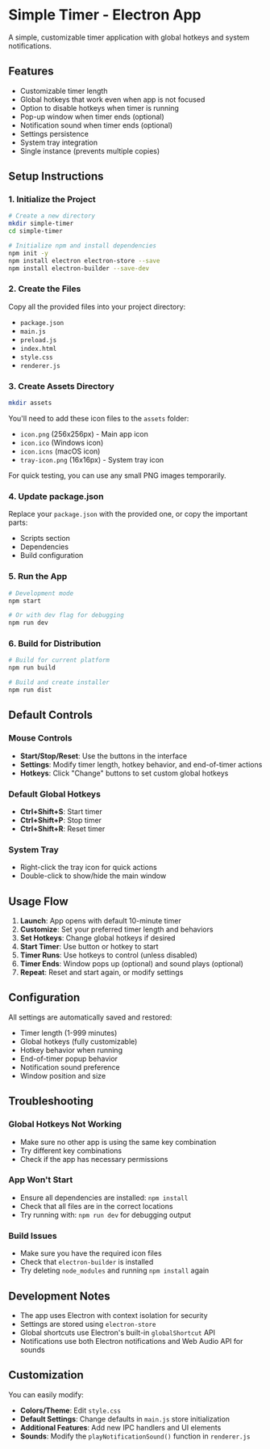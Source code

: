 # Simple Timer - Electron App

A simple, customizable timer application with global hotkeys and system notifications.

## Features

- Customizable timer length
- Global hotkeys that work even when app is not focused
- Option to disable hotkeys when timer is running
- Pop-up window when timer ends (optional)
- Notification sound when timer ends (optional)
- Settings persistence
- System tray integration
- Single instance (prevents multiple copies)

## Setup Instructions

### 1. Initialize the Project

```bash
# Create a new directory
mkdir simple-timer
cd simple-timer

# Initialize npm and install dependencies
npm init -y
npm install electron electron-store --save
npm install electron-builder --save-dev
```

### 2. Create the Files

Copy all the provided files into your project directory:
- `package.json`
- `main.js`
- `preload.js`
- `index.html`
- `style.css`
- `renderer.js`

### 3. Create Assets Directory

```bash
mkdir assets
```

You'll need to add these icon files to the `assets` folder:
- `icon.png` (256x256px) - Main app icon
- `icon.ico` (Windows icon)
- `icon.icns` (macOS icon)
- `tray-icon.png` (16x16px) - System tray icon

For quick testing, you can use any small PNG images temporarily.

### 4. Update package.json

Replace your `package.json` with the provided one, or copy the important parts:
- Scripts section
- Dependencies
- Build configuration

### 5. Run the App

```bash
# Development mode
npm start

# Or with dev flag for debugging
npm run dev
```

### 6. Build for Distribution

```bash
# Build for current platform
npm run build

# Build and create installer
npm run dist
```

## Default Controls

### Mouse Controls
- **Start/Stop/Reset**: Use the buttons in the interface
- **Settings**: Modify timer length, hotkey behavior, and end-of-timer actions
- **Hotkeys**: Click "Change" buttons to set custom global hotkeys

### Default Global Hotkeys
- **Ctrl+Shift+S**: Start timer
- **Ctrl+Shift+P**: Stop timer  
- **Ctrl+Shift+R**: Reset timer

### System Tray
- Right-click the tray icon for quick actions
- Double-click to show/hide the main window

## Usage Flow

1. **Launch**: App opens with default 10-minute timer
2. **Customize**: Set your preferred timer length and behaviors
3. **Set Hotkeys**: Change global hotkeys if desired
4. **Start Timer**: Use button or hotkey to start
5. **Timer Runs**: Use hotkeys to control (unless disabled)
6. **Timer Ends**: Window pops up (optional) and sound plays (optional)
7. **Repeat**: Reset and start again, or modify settings

## Configuration

All settings are automatically saved and restored:
- Timer length (1-999 minutes)
- Global hotkeys (fully customizable)
- Hotkey behavior when running
- End-of-timer popup behavior
- Notification sound preference
- Window position and size

## Troubleshooting

### Global Hotkeys Not Working
- Make sure no other app is using the same key combination
- Try different key combinations
- Check if the app has necessary permissions

### App Won't Start
- Ensure all dependencies are installed: `npm install`
- Check that all files are in the correct locations
- Try running with: `npm run dev` for debugging output

### Build Issues
- Make sure you have the required icon files
- Check that `electron-builder` is installed
- Try deleting `node_modules` and running `npm install` again

## Development Notes

- The app uses Electron with context isolation for security
- Settings are stored using `electron-store`
- Global shortcuts use Electron's built-in `globalShortcut` API
- Notifications use both Electron notifications and Web Audio API for sounds

## Customization

You can easily modify:
- **Colors/Theme**: Edit `style.css`
- **Default Settings**: Change defaults in `main.js` store initialization
- **Additional Features**: Add new IPC handlers and UI elements
- **Sounds**: Modify the `playNotificationSound()` function in `renderer.js`